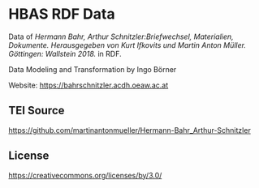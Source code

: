 # HBAS RDF Data

Data of *Hermann Bahr, Arthur Schnitzler:Briefwechsel, Materialien, Dokumente. Herausgegeben von Kurt Ifkovits und Martin Anton Müller. Göttingen: Wallstein 2018.* in RDF.

Data Modeling and Transformation by Ingo Börner

Website: https://bahrschnitzler.acdh.oeaw.ac.at

## TEI Source
https://github.com/martinantonmueller/Hermann-Bahr_Arthur-Schnitzler

## License
https://creativecommons.org/licenses/by/3.0/
